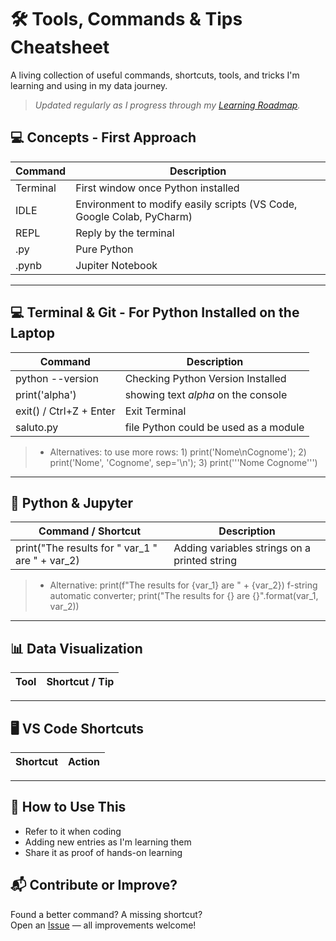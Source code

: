 # 🛠️ Tools, Commands & Tips Cheatsheet

A living collection of useful commands, shortcuts, tools, and tricks I'm learning and using in my data journey.

> _Updated regularly as I progress through my [Learning Roadmap](/README.md)._

## 💻 Concepts - First Approach 

| Command | Description |
|------|-----------|
| Terminal | First window once Python installed |
| IDLE | Environment to modify easily scripts (VS Code, Google Colab, PyCharm) |
| REPL | Reply by the terminal |
| .py | Pure Python |
| .pynb | Jupiter Notebook |

---

## 💻 Terminal & Git - For Python Installed on the Laptop

| Command | Description |
|------|-----------|
| python --version | Checking Python Version Installed |
| print('alpha') | showing text _alpha_ on the console |                   
| exit() / Ctrl+Z + Enter | Exit Terminal |
| saluto.py | file Python could be used as a module |

>- Alternatives: to use more rows: 1) print('Nome\nCognome'); 2) print('Nome', 'Cognome', sep='\n'); 3) print('''Nome Cognome''')

---

## 🐍 Python & Jupyter

| Command / Shortcut | Description |
|------|-----------|
| print("The results for " var_1 " are " + var_2) | Adding variables strings on a printed string |

>- Alternative: print(f"The results for {var_1} are " + {var_2}) f-string automatic converter; print("The results for {} are {}".format(var_1, var_2))

---

## 📊 Data Visualization

| Tool | Shortcut / Tip |
|------|-----------|

---

## 🖥️ VS Code Shortcuts

| Shortcut | Action |
|------|-----------|

---

## 🚀 How to Use This

- Refer to it when coding
- Adding new entries as I'm learning them
- Share it as proof of hands-on learning


## 📬 Contribute or Improve?

Found a better command? A missing shortcut?  
Open an [Issue](https://github.com/DLPietro/learning-roadmap/issues) — all improvements welcome!
